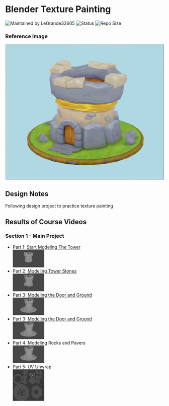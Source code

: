# Blender Texture Painting


![Maintained by LeGrande32605](https://img.shields.io/static/v1?label=Maintained%20by&message=LeGrande32605&color=blue)
![Status](https://img.shields.io/static/v1?label=Status&message=Work%20In%20Progress&color=yellow)
![Repo Size](https://img.shields.io/github/repo-size/legrande32605/GameDev-Blender-Texture-Painting)

### Reference Image
![Turret](./Reference%20Images/references-final-turret.png)

## Design Notes
Following design project to practice texture painting


## Results of Course Videos
### Section 1 - Main Project
- Part 1: [Start Modeling The Tower](./Instructions/Start%20Modeling%20the%20Tower.md)   
[![Start Modeling The Tower](./Renders/Thumb%20-%20Start%20Modeling%20the%20Tower.png)](./Renders/Start%20Modeling%20the%20Tower.png)
- Part 2: [Modeling Tower Stones](./Instructions/Modeling%20Tower%20Stones.md)   
[![Modeling Tower Stones](./Renders/Thumb%20-%20Modeling%20Tower%20Stones.png)](./Renders/Modeling%20Tower%20Stones.png)
- Part 3: [Modeling the Door and Ground](./Instructions/Modeling%20the%20Door%20and%20Ground.md)   
[![Modeling the Door and Ground](./Renders/Thumb%20-%20Modeling%20the%20Door%20and%20Ground.png)](./Renders/Modeling%20the%20Door%20and%20Ground.png)
- Part 3: [Modeling the Door and Ground](./Instructions/Modeling%20the%20Door%20and%20Ground.md)   
[![Modeling the Door and Ground](./Renders/Thumb%20-%20Modeling%20the%20Door%20and%20Ground.png)](./Renders/Modeling%20the%20Door%20and%20Ground.png)
- Part 4: Modeling Rocks and Pavers  
[![Modeling Rocks and Pavers](./Renders/Thumb%20-%20Stones%20and%20Pavers.png)](./Renders/Stones%20and%20Pavers.png)
- Part 5: UV Unwrap  
[![UV Unwrap](./Renders/Thumb%20-%20UVUnwrap.png)](./Renders/UVUnwrap.png)